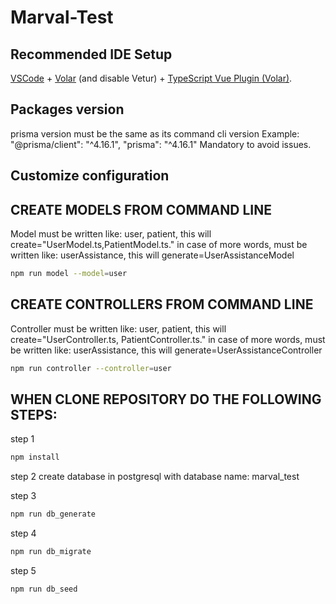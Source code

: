 # Marval-Test

## Recommended IDE Setup

[VSCode](https://code.visualstudio.com/) + [Volar](https://marketplace.visualstudio.com/items?itemName=Vue.volar) (and disable Vetur) + [TypeScript Vue Plugin (Volar)](https://marketplace.visualstudio.com/items?itemName=Vue.vscode-typescript-vue-plugin).

## Packages version
prisma version must be the same as its command cli version
Example: "@prisma/client": "^4.16.1", "prisma": "^4.16.1"
Mandatory to avoid issues.

## Customize configuration

## CREATE MODELS FROM COMMAND LINE
Model must be written like: user, patient, this will create="UserModel.ts,PatientModel.ts."
in case of more words, must be written like: userAssistance, this will generate=UserAssistanceModel

```sh
npm run model --model=user
```

## CREATE CONTROLLERS FROM COMMAND LINE
Controller must be written like: user, patient, this will create="UserController.ts, PatientController.ts."
in case of more words, must be written like: userAssistance, this will generate=UserAssistanceController

```sh
npm run controller --controller=user
```

## WHEN CLONE REPOSITORY DO THE FOLLOWING STEPS:

step 1

```sh
npm install
```

step 2
create database in postgresql with database name: marval_test

step 3
```sh
npm run db_generate
```

step 4
```sh
npm run db_migrate
```


step 5
```sh
npm run db_seed
```